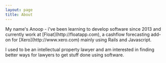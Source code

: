 ```yaml
---
layout: page
title: About
---
```


<p class="message">
  My name's Anoop - i've been learning to develop software since 2013 and currently work at [Float](http://floatapp.com), a cashflow forecasting add-on for [Xero](http://www.xero.com) mainly using Rails and Javascript. 

  I used to be an intellectual property lawyer and am interested in finding better ways for lawyers to get stuff done using software. 
</p>

